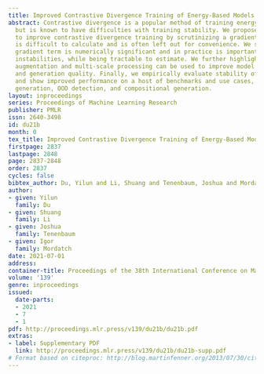 ```yaml
---
title: Improved Contrastive Divergence Training of Energy-Based Models
abstract: Contrastive divergence is a popular method of training energy-based models,
  but is known to have difficulties with training stability. We propose an adaptation
  to improve contrastive divergence training by scrutinizing a gradient term that
  is difficult to calculate and is often left out for convenience. We show that this
  gradient term is numerically significant and in practice is important to avoid training
  instabilities, while being tractable to estimate. We further highlight how data
  augmentation and multi-scale processing can be used to improve model robustness
  and generation quality. Finally, we empirically evaluate stability of model architectures
  and show improved performance on a host of benchmarks and use cases, such as image
  generation, OOD detection, and compositional generation.
layout: inproceedings
series: Proceedings of Machine Learning Research
publisher: PMLR
issn: 2640-3498
id: du21b
month: 0
tex_title: Improved Contrastive Divergence Training of Energy-Based Models
firstpage: 2837
lastpage: 2848
page: 2837-2848
order: 2837
cycles: false
bibtex_author: Du, Yilun and Li, Shuang and Tenenbaum, Joshua and Mordatch, Igor
author:
- given: Yilun
  family: Du
- given: Shuang
  family: Li
- given: Joshua
  family: Tenenbaum
- given: Igor
  family: Mordatch
date: 2021-07-01
address:
container-title: Proceedings of the 38th International Conference on Machine Learning
volume: '139'
genre: inproceedings
issued:
  date-parts:
  - 2021
  - 7
  - 1
pdf: http://proceedings.mlr.press/v139/du21b/du21b.pdf
extras:
- label: Supplementary PDF
  link: http://proceedings.mlr.press/v139/du21b/du21b-supp.pdf
# Format based on citeproc: http://blog.martinfenner.org/2013/07/30/citeproc-yaml-for-bibliographies/
---
```

